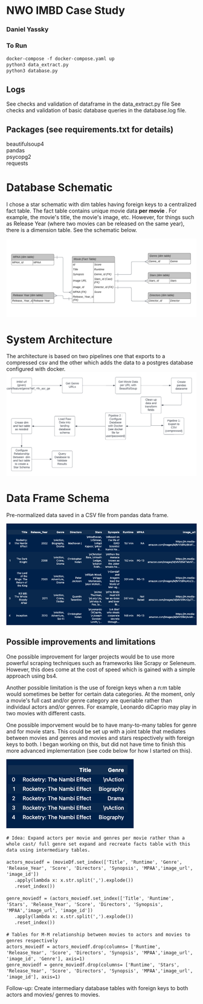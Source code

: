# NWO IMBD Case Study 
### Daniel Yassky

### To Run
```
docker-compose -f docker-compose.yaml up
python3 data_extract.py
python3 database.py
```


## Logs
See checks and validation of dataframe in the data_extract.py file
See checks and validation of basic database queries in the database.log file. 

## Packages (see requirements.txt for details)
beautifulsoup4<br>
pandas  <br>
psycopg2  <br>
requests  <br>


# Database Schematic

I chose a star schematic with dim tables having foreign keys to a centralized fact table. The fact table contains unique movie data   <b> per movie </b>. For example, the movie's title, the movie's image, etc. However, for things such as Release Year (where two movies can be released on the same year), there is a dimension table. See the schematic below. 

<img src="images/database_relational_diag.png" alt="Database Schematic" title="Star Schematic of Database ">

# System Architecture 

The architecture is based on two pipelines one that exports to a compressed csv and the other which adds the data to a postgres database configured with docker. 
<img src="images/architecture.png" alt="Database Schematic" title="Star Schematic of Database ">

# Data Frame Schema

Pre-normalized data saved in a CSV file from pandas data frame.

<img src="images/csv_schematic.png" alt="Dataframe in pandas" title="Pandas Data Frame ">

## Possible improvements and limitations

One possible improvement for larger projects would be to use more powerful scraping techniques such as frameworks like Scrapy or Seleneum. However, this does come at the cost of speed which is gained with a simple approach using bs4. 

Another possible limitation is the use of foreign keys when a n:m table would sometimes be better for certain data categories. At the moment, only a movie's full cast and/or genre category are queriable rather than individaul actors and/or genres. For example, Leonardo diCaprio may play in two movies with different casts. 

One possible imporvement would be to have many-to-many tables for genre and for movie stars. This could be set up with a joint table that mediates between movies and genres and movies and stars respectively with foreign keys to both. I began working on this, but did not have time to finish this more advanced implementation (see code below for how I started on this).



<img src="images/improvement.png" title="Possible improvement ">

```
# Idea: Expand actors per movie and genres per movie rather than a whole cast/ full genre set expand and recreate facts table with this data using intermediary tables.

actors_moviedf = (movieDf.set_index(['Title', 'Runtime', 'Genre', 'Release_Year', 'Score', 'Directors', 'Synopsis', 'MPAA','image_url', 'image_id'])
   .apply(lambda x: x.str.split(',').explode())
   .reset_index()) 

genre_moviedf = (actors_moviedf.set_index(['Title', 'Runtime', 'Stars', 'Release_Year', 'Score', 'Directors', 'Synopsis', 'MPAA','image_url', 'image_id'])
   .apply(lambda x: x.str.split(',').explode())
   .reset_index()) 
   
# Tables for M-M relationship between movies to actors and movies to genres respectively 
actors_moviedf = actors_moviedf.drop(columns= ['Runtime', 'Release_Year', 'Score', 'Directors', 'Synopsis', 'MPAA','image_url', 'image_id', 'Genre'], axis=1)
genre_moviedf = genre_moviedf.drop(columns= ['Runtime', 'Stars', 'Release_Year', 'Score', 'Directors', 'Synopsis', 'MPAA','image_url', 'image_id'], axis=1)
```
Follow-up: Create intermediary database tables with foreign keys to both actors and movies/ genres to movies. 
